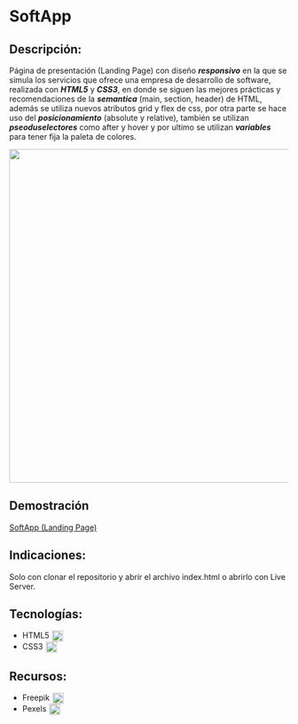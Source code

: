 # SoftApp

## Descripción:

Página de presentación (Landing Page) con diseño ***responsivo*** en la que se simula los servicios que ofrece una empresa de desarrollo de software, realizada con ***HTML5*** y ***CSS3***, en donde se siguen las mejores prácticas y recomendaciones de la ***semantica*** (main, section, header) de HTML, además se utiliza nuevos atributos grid y flex de css, por otra parte se hace uso del ***posicionamiento*** (absolute y relative), también se utilizan ***pseoduselectores*** como after y hover y por ultimo se utilizan ***variables*** para tener fija la paleta de colores.

<img src="https://res.cloudinary.com/dxn0tqsnw/image/upload/v1704484669/brief/project_c9da68a8-3b77-480e-a12b-bf83fd1d6e41.gif" width="600px" />

## Demostración
<a href="https://glittery-kelpie-5df7b8.netlify.app/">SoftApp (Landing Page)</a>

## Indicaciones: 

Solo con clonar el repositorio y abrir el archivo index.html o abrirlo con Live Server.

## Tecnologías: 
- <div style="display:flex;aling-items:center;gap:5px;">HTML5 <img src="https://res.cloudinary.com/dxn0tqsnw/image/upload/v1704388972/brief/technology_94a48164-d8f4-4ebb-b937-5c92d691cfde.png" width="20px" /></div>
- <div style="display:flex;aling-items:center;gap:5px;">CSS3 <img src="https://res.cloudinary.com/dxn0tqsnw/image/upload/v1704389054/brief/technology_9a3c4db9-5f24-43a7-a365-a3cff97aaaef.png" width="20px" /></div>


## Recursos: 
- <div style="display:flex;aling-items:center;gap:5px;">Freepik <img src="https://res.cloudinary.com/dxn0tqsnw/image/upload/v1704389161/brief/resource_12e83a19-0eeb-4732-af4e-b66547cd2eb5.jpg" width="20px" /></div>
- <div style="display:flex;aling-items:center;gap:5px;">Pexels <img src="https://res.cloudinary.com/dxn0tqsnw/image/upload/v1704422955/brief/resource_1bd770f0-0b3f-41f5-a159-8a2dd16759f1.png" width="20px" /></div>

